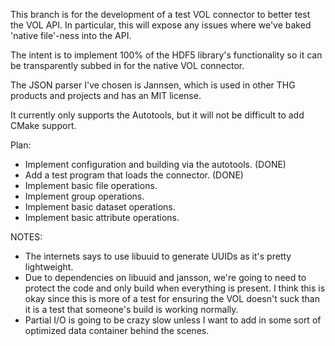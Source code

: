 This branch is for the development of a test VOL connector to better
test the VOL API. In particular, this will expose any issues where
we've baked 'native file'-ness into the API.

The intent is to implement 100% of the HDF5 library's functionality
so it can be transparently subbed in for the native VOL connector.

The JSON parser I've chosen is Jannsen, which is used in other THG
products and projects and has an MIT license.

It currently only supports the Autotools, but it will not be difficult
to add CMake support.

Plan:
* Implement configuration and building via the autotools. (DONE)
* Add a test program that loads the connector. (DONE)
* Implement basic file operations.
* Implement group operations.
* Implement basic dataset operations.
* Implement basic attribute operations.

NOTES:
* The internets says to use libuuid to generate UUIDs as it's pretty
  lightweight.
* Due to dependencies on libuuid and jansson, we're going to need to
  protect the code and only build when everything is present. I think
  this is okay since this is more of a test for ensuring the VOL doesn't
  suck than it is a test that someone's build is working normally.
* Partial I/O is going to be crazy slow unless I want to add in some
  sort of optimized data container behind the scenes.
